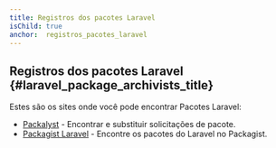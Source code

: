 ```yaml
---
title: Registros dos pacotes Laravel
isChild: true
anchor:  registros_pacotes_laravel
---
```


## Registros dos pacotes Laravel {#laravel_package_archivists_title}

Estes são os sites onde você pode encontrar Pacotes Laravel:

* [Packalyst](http://packalyst.com) - Encontrar e substituir solicitações de pacote.
* [Packagist Laravel](https://packagist.org/search/?tags=laravel) - Encontre os pacotes do Laravel no Packagist.
